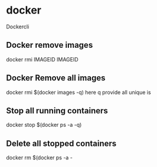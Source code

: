 # docker
Dockercli

## Docker remove images
 docker rmi IMAGEID IMAGEID 
## Docker Remove all images
 docker rmi $(docker images -q) 
 here q provide all unique is 
## Stop all running containers
 docker stop $(docker ps -a -q)
## Delete all stopped containers
 docker rm $(docker ps -a -
